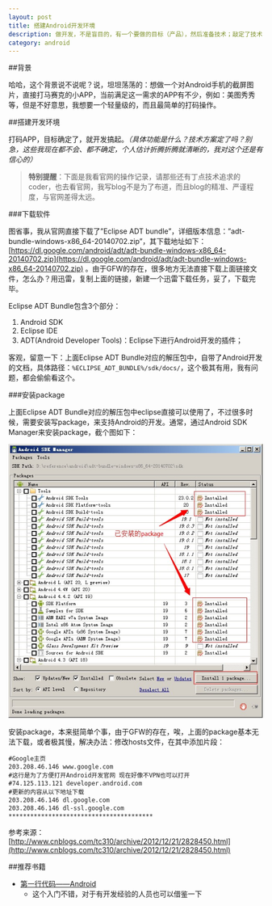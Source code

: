 ```yaml
---
layout: post
title: 搭建Android开发环境
description: 做开发，不是盲目的，有一个要做的目标（产品），然后准备技术；敲定了技术方案之后，第一步就是搭建开发环境
category: android
---
```


##背景

哈哈，这个背景说不说呢？说，坦坦荡荡的：想做一个对Android手机的截屏图片，直接打马赛克的小APP，当前满足这一需求的APP有不少，例如：美图秀秀等，但是不好意思，我想要一个轻量级的，而且最简单的打码操作。

##搭建开发环境

打码APP，目标确定了，就开发搞起。*（具体功能是什么？技术方案定了吗？别急，这些我现在都不会、都不确定，个人估计折腾折腾就清晰的，我对这个还是有信心的）*

> **特别提醒**：下面是我看官网的操作记录，请那些还有丁点技术追求的coder，也去看官网，我写blog不是为了布道，而且blog的精准、严谨程度，与官网差得太远。

###下载软件

图省事，我从官网直接下载了”Eclipse ADT bundle”，详细版本信息：”adt-bundle-windows-x86_64-20140702.zip”，其下载地址如下：[https://dl.google.com/android/adt/adt-bundle-windows-x86_64-20140702.zip](https://dl.google.com/android/adt/adt-bundle-windows-x86_64-20140702.zip) 。由于GFW的存在，很多地方无法直接下载上面链接文件，怎么办？用迅雷，复制上面的链接，新建一个迅雷下载任务，妥了，下载完毕。


Eclipse ADT Bundle包含3个部分：

1.	Android SDK
2.	Eclipse IDE
3.	ADT(Android Developer Tools)：Eclipse下进行Android开发的插件；

客观，留意一下：上面Eclipse ADT Bundle对应的解压包中，自带了Android开发的文档，具体路径：`%ECLIPSE_ADT_BUNDLE%/sdk/docs/`，这个极其有用，我有问题，都会偷偷看这个。

###安装package

上面Eclipse ADT Bundle对应的解压包中eclipse直接可以使用了，不过很多时候，需要安装写package，来支持Android的开发。通常，通过Android SDK Manager来安装package，截个图如下：

![Android SDK Manager](/images/install-android-dev-env/sdk-manager.jpg)


安装package，本来挺简单个事，由于GFW的存在，唉，上面的package基本无法下载，或者极其慢，解决办法：修改hosts文件，在其中添加片段：

	#Google主页
	203.208.46.146 www.google.com
	#这行是为了方便打开Android开发官网 现在好像不VPN也可以打开
	#74.125.113.121 developer.android.com
	#更新的内容从以下地址下载
	203.208.46.146 dl.google.com
	203.208.46.146 dl-ssl.google.com
	****************************************

参考来源：[http://www.cnblogs.com/tc310/archive/2012/12/21/2828450.html](http://www.cnblogs.com/tc310/archive/2012/12/21/2828450.html)

##推荐书籍

* [第一行代码——Android](http://book.douban.com/subject/25942191/)
	* 这个入门不错，对于有开发经验的人员也可以借鉴一下



[NingG]:    http://ningg.github.com  "NingG"

